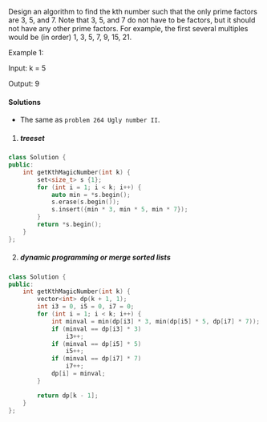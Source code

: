 Design an algorithm to find the kth number such that the only prime factors are 3, 5, and 7. Note that 3, 5, and 7 do not have to be factors, but it should not have any other prime factors. For example, the first several multiples would be (in order) 1, 3, 5, 7, 9, 15, 21.

Example 1:

Input: k = 5

Output: 9


#### Solutions

- The same as `problem 264 Ugly number II`.

1. ##### treeset

```c++
class Solution {
public:
    int getKthMagicNumber(int k) {
        set<size_t> s {1};
        for (int i = 1; i < k; i++) {
            auto min = *s.begin();
            s.erase(s.begin());
            s.insert({min * 3, min * 5, min * 7});
        }
        return *s.begin();
    }
};
```

2. ##### dynamic programming or merge sorted lists

```c++
class Solution {
public:
    int getKthMagicNumber(int k) {
        vector<int> dp(k + 1, 1);
        int i3 = 0, i5 = 0, i7 = 0;
        for (int i = 1; i < k; i++) {
            int minval = min(dp[i3] * 3, min(dp[i5] * 5, dp[i7] * 7));
            if (minval == dp[i3] * 3)
                i3++;
            if (minval == dp[i5] * 5)
                i5++;
            if (minval == dp[i7] * 7)
                i7++;
            dp[i] = minval;
        }

        return dp[k - 1];
    }
};
```